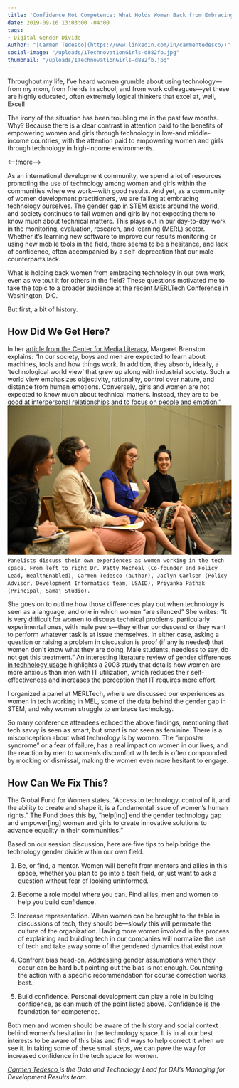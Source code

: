 ```yaml
---
title: 'Confidence Not Competence: What Holds Women Back from Embracing Tech in Development'
date: 2019-09-16 13:03:00 -04:00
tags:
- Digital Gender Divide
Author: "[Carmen Tedesco](https://www.linkedin.com/in/carmentedesco/)"
social-image: "/uploads/1TechnovationGirls-d882fb.jpg"
thumbnail: "/uploads/1TechnovationGirls-d882fb.jpg"
---
```


Throughout my life, I’ve heard women grumble about using technology—from my mom, from friends in school, and from work colleagues—yet these are highly educated, often extremely logical thinkers that excel at, well, Excel!

The irony of the situation has been troubling me in the past few months. Why? Because there is a clear contrast in attention paid to the benefits of empowering women and girls through technology in low-and middle-income countries, with the attention paid to empowering women and girls through technology in high-income environments.

<--!more-->

As an international development community, we spend a lot of resources promoting the use of technology among women and girls within the communities where we work—with good results. And yet, as a community of women development practitioners, we are failing at embracing technology ourselves. The [gender gap in STEM](https://www.catalyst.org/research/women-in-science-technology-engineering-and-mathematics-stem/) exists around the world, and society continues to fail women and girls by not expecting them to know much about technical matters. This plays out in our day-to-day work in the monitoring, evaluation, research, and learning (MERL) sector. Whether it’s learning new software to improve our results monitoring or using new mobile tools in the field, there seems to be a hesitance, and lack of confidence, often accompanied by a self-deprecation that our male counterparts lack.

What is holding back women from embracing technology in our own work, even as we tout it for others in the field? These questions motivated me to take the topic to a broader audience at the recent [MERLTech Conference](http://merltech.org/merl-tech-dc-2019/) in Washington, D.C.

But first, a bit of history.

## How Did We Get Here?

In her [article from the Center for Media Literacy](https://www.medialit.org/reading-room/worlds-apart-women-men-and-technology), Margaret Brenston explains: “In our society, boys and men are expected to learn about machines, tools and how things work. In addition, they absorb, ideally, a ‘technological world view’ that grew up along with industrial society. Such a world view emphasizes objectiv­ity, rationality, control over nature, and distance from human emotions. Con­versely, girls and women are not expected to know much about technical matters. Instead, they are to be good at interper­sonal relationships and to focus on people and emotion.”
![Panel.JPG](/uploads/Panel.JPG)`Panelists discuss their own experiences as women working in the tech space. From left to right Dr. Patty Mecheal (Co-founder and Policy Lead, HealthEnabled), Carmen Tedesco (author), Jaclyn Carlsen (Policy Advisor, Development Informatics team, USAID), Priyanka Pathak (Principal, Samaj Studio).`

She goes on to outline how those differences play out when technology is seen as a language, and one in which women “are silenced” She writes: “It is very difficult for women to discuss technical problems, particularly experi­mental ones, with male peers—they either condescend or they want to perform whatever task is at issue themselves. In either case, asking a question or raising a problem in discussion is proof (if any is needed) that women don't know what they are doing. Male students, needless to say, do not get this treatment.” An interesting [literature review of gender differences in technology usage](http://www.scirp.org/pdf/OJBM_2016011410094953.pdf) highlights a 2003 study that details how women are more anxious than men with IT utilization, which reduces their self-effectiveness and increases the perception that IT requires more effort.

I organized a panel at MERLTech, where we discussed our experiences as women in tech working in MEL, some of the data behind the gender gap in STEM, and why women struggle to embrace technology.

So many conference attendees echoed the above findings, mentioning that tech savvy is seen as smart, but smart is not seen as feminine. There is a misconception about what technology *is* by women. The “imposter syndrome” or a fear of failure, has a real impact on women in our lives, and the reaction by men to women’s discomfort with tech is often compounded by mocking or dismissal, making the women even more hesitant to engage.

## How Can We Fix This?

The Global Fund for Women states, “Access to technology, control of it, and the ability to create and shape it, is a fundamental issue of women’s human rights.” The Fund does this by, “help\[ing\] end the gender technology gap and empower\[ing\] women and girls to create innovative solutions to advance equality in their communities.”

Based on our session discussion, here are five tips to help bridge the technology gender divide within our own field.

1. Be, or find, a mentor. Women will benefit from mentors and allies in this space, whether you plan to go into a tech field, or just want to ask a question without fear of looking uninformed.

2. Become a role model where you can. Find allies, men and women to help you build confidence.

3. Increase representation. When women can be brought to the table in discussions of tech, they should be—slowly this will permeate the culture of the organization. Having more women involved in the process of explaining and building tech in our companies will normalize the use of tech and take away some of the gendered dynamics that exist now.

4. Confront bias head-on. Addressing gender assumptions when they occur can be hard but pointing out the bias is not enough. Countering the action with a specific recommendation for course correction works best.

5. Build confidence. Personal development can play a role in building confidence, as can much of the point listed above. Confidence is the foundation for competence.

Both men and women should be aware of the history and social context behind women’s hesitation in the technology space. It is in all our best interests to be aware of this bias and find ways to help correct it when we see it. In taking some of these small steps, we can pave the way for increased confidence in the tech space for women.

*[Carmen Tedesco ](https://www.dai.com/who-we-are/our-team/carmen-tedesco) is the Data and Technology Lead for DAI’s Managing for Development Results team.*
